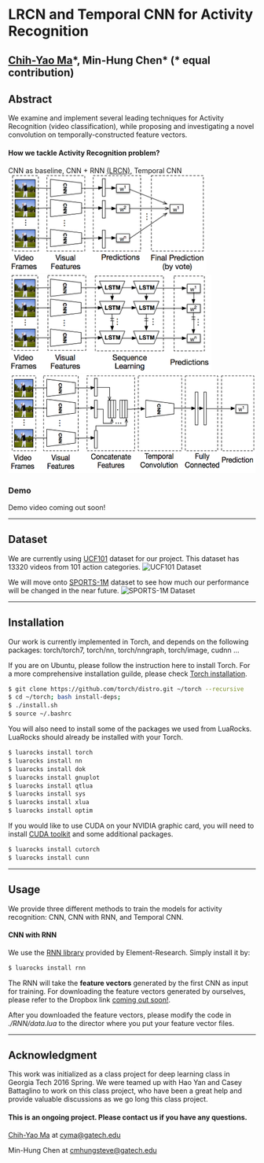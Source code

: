 # LRCN and Temporal CNN for Activity Recognition #

[Chih-Yao Ma](http://shallowdown.wix.com/chih-yao-ma)\*, Min-Hung Chen\* 
(\* equal contribution)
---
## Abstract 
We examine and implement several leading techniques for Activity Recognition (video classification), while proposing and investigating a novel convolution on temporally-constructed feature vectors.

#### How we tackle Activity Recognition problem? 
CNN as baseline, CNN + RNN [(LRCN)](http://jeffdonahue.com/lrcn/), Temporal CNN
<img src="/Figures/cnn.png" alt="CNN as baseline" height="200"><img src="/Figures/lrcn.png" alt="CNN + RNN (LRCN)" height="200"><img src="/Figures/tnn.png" alt="Temporal CNN)" height="200">

<!-- <img src="/Figures/cnn.png" alt="CNN as baseline" height="200">
##### CNN + RNN [(LRCN)](http://jeffdonahue.com/lrcn/)
<img src="/Figures/lrcn.png" alt="CNN + RNN (LRCN)" height="200">
##### Temporal CNN
<img src="/Figures/tnn.png" alt="Temporal CNN)" height="200"> -->


### Demo 
Demo video coming out soon!

---
## Dataset 
We are currently using [UCF101](http://crcv.ucf.edu/data/UCF101.php) dataset for our project. This dataset has 13320 videos from 101 action categories. 
<img src="http://crcv.ucf.edu/images/slideshow/UCF101.png" alt="UCF101 Dataset" height="200">

We will move onto [SPORTS-1M](http://cs.stanford.edu/people/karpathy/deepvideo/) dataset to see how much our performance will be changed in the near future. 
<img src="http://cs.stanford.edu/people/karpathy/deepvideo/sz70h.jpg" alt="SPORTS-1M Dataset" height="200">


---
## Installation 
Our work is currently implemented in Torch, and depends on the following packages: torch/torch7, torch/nn, torch/nngraph, torch/image, cudnn ...

If you are on Ubuntu, please follow the instruction here to install Torch. For a more comprehensive installation guilde, please check [Torch installation](http://torch.ch/docs/getting-started.html). 

```bash
$ git clone https://github.com/torch/distro.git ~/torch --recursive
$ cd ~/torch; bash install-deps;
$ ./install.sh
$ source ~/.bashrc

```
You will also need to install some of the packages we used from LuaRocks. LuaRocks should already be installed with your Torch. 
```bash
$ luarocks install torch 
$ luarocks install nn 
$ luarocks install dok 
$ luarocks install gnuplot 
$ luarocks install qtlua 
$ luarocks install sys 
$ luarocks install xlua 
$ luarocks install optim
```
If you would like to use CUDA on your NVIDIA graphic card, you will need to install [CUDA toolkit](https://developer.nvidia.com/cuda-toolkit) and some additional packages. 
```bash
$ luarocks install cutorch
$ luarocks install cunn
```
---
## Usage
We provide three different methods to train the models for activity recognition: CNN, CNN with RNN, and Temporal CNN. 

#### CNN with RNN
We use the [RNN library](https://github.com/Element-Research/rnn) provided by Element-Research. Simply install it by: 
```bash
$ luarocks install rnn
```
The RNN will take the **feature vectors** generated by the first CNN as input for training. For downloading the feature vectors generated by ourselves, please refer to the Dropbox link [coming out soon!]().

After you downloaded the feature vectors, please modify the code in *./RNN/data.lua* to the director where you put your feature vector files. 

---
## Acknowledgment 
This work was initialized as a class project for deep learning class in Georgia Tech 2016 Spring. We were teamed up with Hao Yan and Casey Battaglino to work on this class project, who have been a great help and provide valuable discussions as we go long this class project. 

#### This is an ongoing project. Please contact us if you have any questions. 
[Chih-Yao Ma](http://shallowdown.wix.com/chih-yao-ma) at <cyma@gatech.edu>

Min-Hung Chen at <cmhungsteve@gatech.edu>



